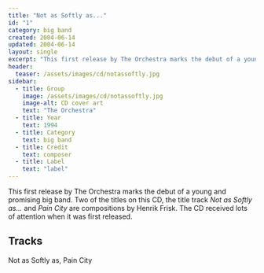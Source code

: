 ```yaml
---
title: "Not as Softly as..."
id: "1"
category: big band
created: 2004-06-14
updated: 2004-06-14
layout: single
excerpt: "This first release by The Orchestra marks the debut of a young and promising big band. Two..."
header: 
  teaser: /assets/images/cd/notassoftly.jpg
sidebar:
  - title: Group
    image: /assets/images/cd/notassoftly.jpg
    image-alt: CD cover art
    text: "The Orchestra"
  - title: Year
    text: 1994
  - title: Category
    text: big band
  - title: Credit
    text: composer
  - title: Label
    text: "label"
---
```


This first release by The Orchestra marks the debut of a young and promising big band. Two of the titles on this CD, the title track <cite>Not as Softly as...</cite> and <cite>Pain City</cite> are compositions by Henrik Frisk. The CD received lots of attention when it was first released.
<h2>Tracks</h2>
Not as Softly as, Pain City
